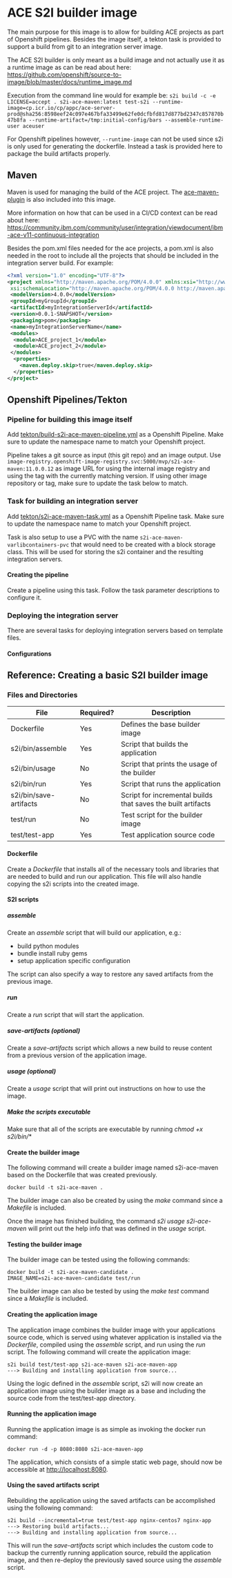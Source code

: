 # ACE S2I builder image

The main purpose for this image is to allow for building ACE projects as part of Openshift pipelines.
Besides the image itself, a tekton task is provided to support a build from git to an integration server image.

The ACE S2I builder is only meant as a build image and not actually use it as a runtime image as can be read about here:
<https://github.com/openshift/source-to-image/blob/master/docs/runtime_image.md>

Execution from the command line would for example be:
`s2i build -c -e LICENSE=accept . s2i-ace-maven:latest test-s2i --runtime-image=cp.icr.io/cp/appc/ace-server-prod@sha256:8598eef24c097e467bfa33499e62fe0dcfbfd817d877bd2347c857870b47b8fa --runtime-artifact=/tmp:initial-config/bars --assemble-runtime-user aceuser`

For Openshift pipelines however, `--runtime-image` can not be used since s2i is only used for generating the dockerfile. Instead a task is provided here to package the build artifacts properly.

## Maven

Maven is used for managing the build of the ACE project. The [ace-maven-plugin](https://github.com/ot4i/ace-maven-plugin) is also included into this image.

More information on how that can be used in a CI/CD context can be read about here:
<https://community.ibm.com/community/user/integration/viewdocument/ibm-ace-v11-continuous-integration>

Besides the pom.xml files needed for the ace projects, a pom.xml is also needed in the root to include all the projects that should be included in the integration server build. For example:

```xml
<?xml version="1.0" encoding="UTF-8"?>
<project xmlns="http://maven.apache.org/POM/4.0.0" xmlns:xsi="http://www.w3.org/2001/XMLSchema-instance"
 xsi:schemaLocation="http://maven.apache.org/POM/4.0.0 http://maven.apache.org/xsd/maven-4.0.0.xsd">
 <modelVersion>4.0.0</modelVersion>
 <groupId>myGroupId</groupId>
 <artifactId>myIntegrationServerId</artifactId>
 <version>0.0.1-SNAPSHOT</version>
 <packaging>pom</packaging>
 <name>myIntegrationServerName</name>
 <modules>
  <module>ACE_project_1</module>
  <module>ACE_project_2</module>
 </modules>
  <properties>
    <maven.deploy.skip>true</maven.deploy.skip>
  </properties>
</project>
```

## Openshift Pipelines/Tekton

### Pipeline for building this image itself

Add [tekton/build-s2i-ace-maven-pipeline.yml](tekton/build-s2i-ace-maven-pipeline.yml) as a Openshift Pipeline. Make sure to update the namespace name to match your Openshift project.

Pipeline takes a git source as input (this git repo) and an image output. Use `image-registry.openshift-image-registry.svc:5000/mvp/s2i-ace-maven:11.0.0.12` as image URL for using the internal image registry and using the tag with the currently matching version. If using other image repository or tag, make sure to update the task below to match.

### Task for building an integration server

Add [tekton/s2i-ace-maven-task.yml](tekton/s2i-ace-maven-task.yml) as a Openshift Pipeline task. Make sure to update the namespace name to match your Openshift project.

Task is also setup to use a PVC with the name `s2i-ace-maven-varlibcontainers-pvc` that would need to be created with a block storage class. This will be used for storing the s2i container and the resulting integration servers.

#### Creating the pipeline

Create a pipeline using this task. Follow the task parameter descriptions to configure it.

### Deploying the integration server

There are several tasks for deploying integration servers based on template files.

#### Configurations

## Reference: Creating a basic S2I builder image  

### Files and Directories  

| File                   | Required? | Description                                                  |
|------------------------|-----------|--------------------------------------------------------------|
| Dockerfile             | Yes       | Defines the base builder image                               |
| s2i/bin/assemble       | Yes       | Script that builds the application                           |
| s2i/bin/usage          | No        | Script that prints the usage of the builder                  |
| s2i/bin/run            | Yes       | Script that runs the application                             |
| s2i/bin/save-artifacts | No        | Script for incremental builds that saves the built artifacts |
| test/run               | No        | Test script for the builder image                            |
| test/test-app          | Yes       | Test application source code                                 |

#### Dockerfile

Create a *Dockerfile* that installs all of the necessary tools and libraries that are needed to build and run our application.  This file will also handle copying the s2i scripts into the created image.

#### S2I scripts

##### assemble

Create an *assemble* script that will build our application, e.g.:

- build python modules
- bundle install ruby gems
- setup application specific configuration

The script can also specify a way to restore any saved artifacts from the previous image.

##### run

Create a *run* script that will start the application.

##### save-artifacts (optional)

Create a *save-artifacts* script which allows a new build to reuse content from a previous version of the application image.

##### usage (optional)

Create a *usage* script that will print out instructions on how to use the image.

##### Make the scripts executable

Make sure that all of the scripts are executable by running *chmod +x s2i/bin/**

#### Create the builder image

The following command will create a builder image named s2i-ace-maven based on the Dockerfile that was created previously.

```
docker build -t s2i-ace-maven .
```

The builder image can also be created by using the *make* command since a *Makefile* is included.

Once the image has finished building, the command *s2i usage s2i-ace-maven* will print out the help info that was defined in the *usage* script.

#### Testing the builder image

The builder image can be tested using the following commands:

```
docker build -t s2i-ace-maven-candidate .
IMAGE_NAME=s2i-ace-maven-candidate test/run
```

The builder image can also be tested by using the *make test* command since a *Makefile* is included.

#### Creating the application image

The application image combines the builder image with your applications source code, which is served using whatever application is installed via the *Dockerfile*, compiled using the *assemble* script, and run using the *run* script.
The following command will create the application image:

```
s2i build test/test-app s2i-ace-maven s2i-ace-maven-app
---> Building and installing application from source...
```

Using the logic defined in the *assemble* script, s2i will now create an application image using the builder image as a base and including the source code from the test/test-app directory.

#### Running the application image

Running the application image is as simple as invoking the docker run command:

```
docker run -d -p 8080:8080 s2i-ace-maven-app
```

The application, which consists of a simple static web page, should now be accessible at  [http://localhost:8080](http://localhost:8080).

#### Using the saved artifacts script

Rebuilding the application using the saved artifacts can be accomplished using the following command:

```
s2i build --incremental=true test/test-app nginx-centos7 nginx-app
---> Restoring build artifacts...
---> Building and installing application from source...
```

This will run the *save-artifacts* script which includes the custom code to backup the currently running application source, rebuild the application image, and then re-deploy the previously saved source using the *assemble* script.
